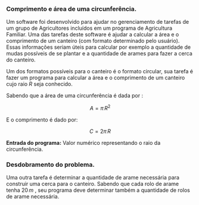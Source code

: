 ### Comprimento e área de uma circunferência.

Um software foi desenvolvido para ajudar no gerenciamento de tarefas de um grupo de Agricultores incluídos em um programa de Agricultura Familiar. Uma das tarefas deste software é ajudar a calcular a área e o comprimento de um canteiro (com formato determinado pelo usuário). Essas informações seriam  úteis para calcular por exemplo a quantidade de mudas possíveis de se plantar e a quantidade de arames para fazer a cerca do canteiro.

Um dos formatos possíveis para o canteiro é o formato circular, sua tarefa é fazer um programa para calcular a área e o comprimento de um canteiro cujo raio $R$ seja conhecido.

Sabendo que a área de uma circunferência é dada por :

$$
A = \pi \, R^{2}
$$

E o comprimento é dado por:

$$
C = 2\pi \, R
$$

**Entrada do programa:** Valor numérico representando o raio da circunferência.

### Desdobramento do problema.

Uma outra tarefa é determinar a quantidade de arame necessária para construir uma cerca para o canteiro. Sabendo que cada rolo de arame tenha $20 \, m$ , seu programa deve determinar também a quantidade de rolos de arame necessária.
